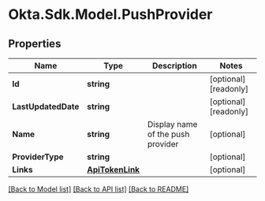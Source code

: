 # Okta.Sdk.Model.PushProvider

## Properties

Name | Type | Description | Notes
------------ | ------------- | ------------- | -------------
**Id** | **string** |  | [optional] [readonly] 
**LastUpdatedDate** | **string** |  | [optional] [readonly] 
**Name** | **string** | Display name of the push provider | [optional] 
**ProviderType** | **string** |  | [optional] 
**Links** | [**ApiTokenLink**](ApiTokenLink.md) |  | [optional] 

[[Back to Model list]](../README.md#documentation-for-models) [[Back to API list]](../README.md#documentation-for-api-endpoints) [[Back to README]](../README.md)

